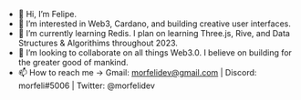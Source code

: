 - 👋 Hi, I’m Felipe.
- 👀 I’m interested in Web3, Cardano, and building creative user interfaces.
- 🌱 I’m currently learning Redis. I plan on learning Three.js, Rive, and Data Structures & Algorithims throughout 2023.
- 💞️ I’m looking to collaborate on all things Web3.0. I believe on building for the greater good of mankind.
- 📫 How to reach me -> Gmail: morfelidev@gmail.com | Discord: morfeli#5006 | Twitter: @morfelidev

<!---
morfeli/morfeli is a ✨ special ✨ repository because its `README.md` (this file) appears on your GitHub profile.
You can click the Preview link to take a look at your changes.
--->
